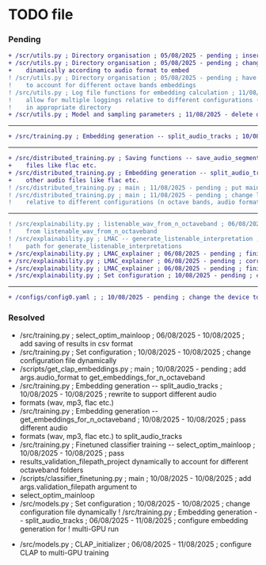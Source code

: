 
# TODO file

### Pending

```diff
+ /scr/utils.py ; Directory organisation ; 05/08/2025 - pending ; insert cineca base directory
+ /scr/utils.py ; Directory organisation ; 05/08/2025 - pending ; change basedir_preprocessed
+    dinamically according to audio format to embed
! /scr/utils.py ; Directory organisation ; 05/08/2025 - pending ; have to create specific subfolders to basedir_preprocessed
!    to account for different octave bands embeddings
! /src/utils.py ; Log file functions for embedding calculation ; 11/08/2025 - pending ; change log file name and path to
!    allow for multiple loggings relative to different configurations (n octave bands, audio formats) to exist; save them
!    in appropriate directory
+ /scr/utils.py ; Model and sampling parameters ; 11/08/2025 - delete old parameters already yielded by config.yaml
```
--------------------------------------------------------------------------
```diff
+ /src/training.py ; Embedding generation -- split_audio_tracks ; 10/08/2025 - pending ; add support for other audio files like flac etc.
```
--------------------------------------------------------------------------
```diff
+ /src/distributed_training.py ; Saving functions -- save_audio_segment ; 11/08/2025 - pending ; add support for other audio
+    files like flac etc.
+ /src/distributed_training.py ; Embedding generation -- split_audio_tracks ; 11/08/2025 - pending ; add support for
+    other audio files like flac etc.
! /src/distributed_training.py ; main ; 11/08/2025 - pending ; put main in appropriate main file
! /src/distributed_training.py ; main ; 11/08/2025 - pending ; change log file name and path to allow for multiple loggings
!    relative to different configurations (n octave bands, audio formats) to exist; save them in appropriate directory
```
--------------------------------------------------------------------------
```diff
! /src/explainability.py ; listenable_wav_from_n_octaveband ; 06/08/2025 - pending ; set correct directory to save explanations
!    from listenable_wav_from_n_octaveband
! /src/explainability.py ; LMAC -- generate_listenable_interpretation ; 06/08/2025 - pending ; set correct reconstructed audio
!    path for generate_listenable_interpretations
+ /src/explainability.py ; LMAC_explainer ; 06/08/2025 - pending ; finish fixing and honing the pipeline
+ /src/explainability.py ; LMAC_explainer ; 06/08/2025 - pending ; correctly set up multi-GPU mode
+ /src/explainability.py ; LMAC_explainer ; 06/08/2025 - pending ; finish writing comments
+ /src/explainability.py ; Set configuration ; 10/08/2025 - pending ; change configuration file dynamically
```
--------------------------------------------------------------------------
```diff
+ /configs/config0.yaml ; ; 10/08/2025 - pending ; change the device to cineca GPUs
```

### Resolved

- /src/training.py ; select_optim_mainloop ; 06/08/2025 - 10/08/2025 ; add saving of results in csv format
- /src/training.py ; Set configuration ; 10/08/2025 - 10/08/2025 ; change configuration file dynamically
- /scripts/get_clap_embeddings.py ; main ; 10/08/2025 - pending ; add args.audio_format to get_embeddings_for_n_octaveband
- /src/training.py ; Embedding generation -- split_audio_tracks ; 10/08/2025 - 10/08/2025 ; rewrite to support different audio
-    formats (wav, mp3, flac etc.)
- /src/training.py ; Embedding generation -- get_embeddings_for_n_octaveband ; 10/08/2025 - 10/08/2025 ; pass different audio
-    formats (wav, mp3, flac etc.) to split_audio_tracks
- /src/training.py ; Finetuned classifier training -- select_optim_mainloop ; 10/08/2025 - 10/08/2025 ; pass
-    results_validation_filepath_project dynamically to account for different octaveband folders
- /scripts/classifier_finetuning.py ; main ; 10/08/2025 - 10/08/2025 ; add args.validation_filepath argument to
-    select_optim_mainloop
- /src/models.py ; Set configuration ; 10/08/2025 - 10/08/2025 ; change configuration file dynamically
! /src/training.py ; Embedding generation -- split_audio_tracks ; 06/08/2025 - 11/08/2025 ; configure embedding generation for
!    multi-GPU run
+ /src/models.py ; CLAP_initializer ; 06/08/2025 - 11/08/2025 ; configure CLAP to multi-GPU training
